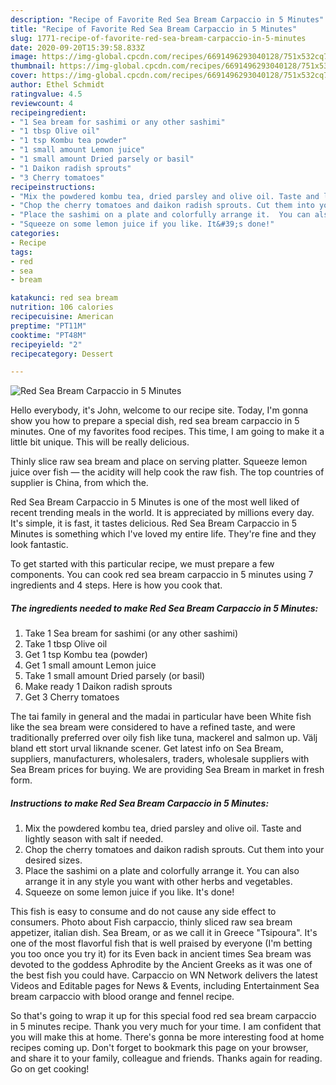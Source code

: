 ```yaml
---
description: "Recipe of Favorite Red Sea Bream Carpaccio in 5 Minutes"
title: "Recipe of Favorite Red Sea Bream Carpaccio in 5 Minutes"
slug: 1771-recipe-of-favorite-red-sea-bream-carpaccio-in-5-minutes
date: 2020-09-20T15:39:58.833Z
image: https://img-global.cpcdn.com/recipes/6691496293040128/751x532cq70/red-sea-bream-carpaccio-in-5-minutes-recipe-main-photo.jpg
thumbnail: https://img-global.cpcdn.com/recipes/6691496293040128/751x532cq70/red-sea-bream-carpaccio-in-5-minutes-recipe-main-photo.jpg
cover: https://img-global.cpcdn.com/recipes/6691496293040128/751x532cq70/red-sea-bream-carpaccio-in-5-minutes-recipe-main-photo.jpg
author: Ethel Schmidt
ratingvalue: 4.5
reviewcount: 4
recipeingredient:
- "1 Sea bream for sashimi or any other sashimi"
- "1 tbsp Olive oil"
- "1 tsp Kombu tea powder"
- "1 small amount Lemon juice"
- "1 small amount Dried parsely or basil"
- "1 Daikon radish sprouts"
- "3 Cherry tomatoes"
recipeinstructions:
- "Mix the powdered kombu tea, dried parsley and olive oil. Taste and lightly season with salt if needed."
- "Chop the cherry tomatoes and daikon radish sprouts. Cut them into your desired sizes."
- "Place the sashimi on a plate and colorfully arrange it.  You can also arrange it in any style you want with other herbs and vegetables."
- "Squeeze on some lemon juice if you like. It&#39;s done!"
categories:
- Recipe
tags:
- red
- sea
- bream

katakunci: red sea bream 
nutrition: 106 calories
recipecuisine: American
preptime: "PT11M"
cooktime: "PT48M"
recipeyield: "2"
recipecategory: Dessert

---
```



![Red Sea Bream Carpaccio in 5 Minutes](https://img-global.cpcdn.com/recipes/6691496293040128/751x532cq70/red-sea-bream-carpaccio-in-5-minutes-recipe-main-photo.jpg)

Hello everybody, it's John, welcome to our recipe site. Today, I'm gonna show you how to prepare a special dish, red sea bream carpaccio in 5 minutes. One of my favorites food recipes. This time, I am going to make it a little bit unique. This will be really delicious.

Thinly slice raw sea bream and place on serving platter. Squeeze lemon juice over fish — the acidity will help cook the raw fish. The top countries of supplier is China, from which the.

Red Sea Bream Carpaccio in 5 Minutes is one of the most well liked of recent trending meals in the world. It is appreciated by millions every day. It's simple, it is fast, it tastes delicious. Red Sea Bream Carpaccio in 5 Minutes is something which I've loved my entire life. They're fine and they look fantastic.


To get started with this particular recipe, we must prepare a few components. You can cook red sea bream carpaccio in 5 minutes using 7 ingredients and 4 steps. Here is how you cook that.

<!--inarticleads1-->

##### The ingredients needed to make Red Sea Bream Carpaccio in 5 Minutes:

1. Take 1 Sea bream for sashimi (or any other sashimi)
1. Take 1 tbsp Olive oil
1. Get 1 tsp Kombu tea (powder)
1. Get 1 small amount Lemon juice
1. Take 1 small amount Dried parsely (or basil)
1. Make ready 1 Daikon radish sprouts
1. Get 3 Cherry tomatoes


The tai family in general and the madai in particular have been White fish like the sea bream were considered to have a refined taste, and were traditionally preferred over oily fish like tuna, mackerel and salmon up. Välj bland ett stort urval liknande scener. Get latest info on Sea Bream, suppliers, manufacturers, wholesalers, traders, wholesale suppliers with Sea Bream prices for buying. We are providing Sea Bream in market in fresh form. 

<!--inarticleads2-->

##### Instructions to make Red Sea Bream Carpaccio in 5 Minutes:

1. Mix the powdered kombu tea, dried parsley and olive oil. Taste and lightly season with salt if needed.
1. Chop the cherry tomatoes and daikon radish sprouts. Cut them into your desired sizes.
1. Place the sashimi on a plate and colorfully arrange it.  You can also arrange it in any style you want with other herbs and vegetables.
1. Squeeze on some lemon juice if you like. It&#39;s done!


This fish is easy to consume and do not cause any side effect to consumers. Photo about Fish carpaccio, thinly sliced raw sea bream appetizer, italian dish. Sea Bream, or as we call it in Greece &#34;Tsipoura&#34;. It&#39;s one of the most flavorful fish that is well praised by everyone (I&#39;m betting you too once you try it) for its Even back in ancient times Sea bream was devoted to the goddess Aphrodite by the Ancient Greeks as it was one of the best fish you could have. Carpaccio on WN Network delivers the latest Videos and Editable pages for News &amp; Events, including Entertainment Sea bream carpaccio with blood orange and fennel recipe. 

So that's going to wrap it up for this special food red sea bream carpaccio in 5 minutes recipe. Thank you very much for your time. I am confident that you will make this at home. There's gonna be more interesting food at home recipes coming up. Don't forget to bookmark this page on your browser, and share it to your family, colleague and friends. Thanks again for reading. Go on get cooking!
